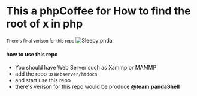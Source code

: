 # This a phpCoffee for How to find the root of x in php  
<small> There's final verison for this repo </small>
![Sleepy pnda](https://drive.google.com/file/d/1bS0n1c18hkb9YfbJ5XzEVnNdQ2tVGd6G/view?usp=share_link)
#### how to use this repo 
- You should have Web Server such as Xammp or MAMMP
- add the repo to `Webserver/htdocs`
- and start use this repo 
- there's verison for this repo would be produce **@team.pandaShell** 


